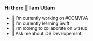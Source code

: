 ### Hi there 👋 I am Uttam



- 🔭 I’m currently working on #COMVIVA
- 🌱 I’m currently learning Swift
- 👯 I’m looking to collaborate on GitHub
- 💬 Ask me about iOS Developement
<!--
- 📫 How to reach me: 
- 😄 Pronouns: ...
- ⚡ Fun fact: ...
-->
